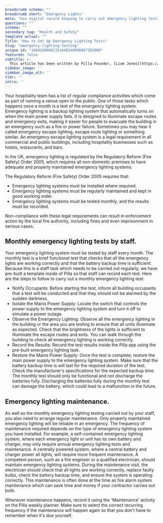 ```yaml
---
breadcrumb schema: ""
breadcrumb short: "Emergency Lights"
meta: "Use digital record keeping to carry out emergency lighting testing and record any issues. "
questions: ""
schema: ""
secondary tag: "Health and Safety"
template actual: ""
Title: "How to Set Up Emergency Lighting Tests"
Slug: "emergency-lighting-testing"
unique id: "1684268906231x648148996867103000"
featured: false
subtitle: >-
  This article has been written by Pilla Founder, [Liam Jones](https://yourpilla.com/profile/liam-jones), click to [email Liam directly](mailto:liam@yourpilla.com), he reads every email.
sidebar_image: ''
sidebar_image_alt: ''
tldr: ''
intro: ''
---
```


 Your hospitality team has a list of regular compliance activities which come as part of running a venue open to the public. One of those tasks which happens once a month is a test of the emergency lighting system. Emergency lighting is a backup lighting system that automatically turns on when the main power supply fails. It is designed to illuminate escape routes and emergency exits, making it easier for people to evacuate the building in an emergency such as a fire or power failure. Sometimes you may hear it called emergency escape lighting, escape route lighting or something similar. An emergency escape lighting system is a legal requirement in all commercial and public buildings, including hospitality businesses such as hotels, restaurants, and bars. 

 In the UK, emergency lighting is regulated by the Regulatory Reform (Fire Safety) Order 2005, which requires all non-domestic premises to have adequate and properly maintained emergency lighting systems.

 The Regulatory Reform (Fire Safety) Order 2005 requires that:

 - Emergency lighting systems must be installed where required.
- Emergency lighting systems must be regularly maintained and kept in good working order.
- Emergency lighting systems must be tested monthly, and the results must be recorded.

 Non-compliance with these legal requirements can result in enforcement action by the local fire authority, including fines and even imprisonment in serious cases.

 ## Monthly emergency lighting tests by staff.

 Your emergency lighting system must be tested by staff every month. The monthly test is a brief functional test that checks that all the emergency lights are working correctly and that the battery backup time is sufficient.
Because this is a staff task which needs to be carried out regularly, we have pre-built a template inside of Pilla so that staff can record each test.  Here are the steps to follow to carry out a monthly emergency lighting test:

 - Notify Occupants: Before starting the test, inform all building occupants that a test will be conducted and that they should not be alarmed by the sudden darkness.
- Isolate the Mains Power Supply: Locate the switch that controls the power supply to the emergency lighting system and turn it off to simulate a power outage.
- Observe the Emergency Lighting: Observe all the emergency lighting in the building or the area you are testing to ensure that all units illuminate as expected. Check that the brightness of the lights is sufficient to illuminate the escape routes and exits. You can walk through the building to check all emergency lighting is working correctly.
- Record the Results: Record the test results inside the Pilla app using the pre-built emergency lighting task.
- Restore the Mains Power Supply: Once the test is complete, restore the main power supply to the emergency lighting system. Make sure that the battery backup time is will last for the required duration of the test. Check the manufacturer's specifications for the expected backup time. The monthly test should only be functional and not discharge the batteries fully. Discharging the batteries fully during the monthly test can damage the battery, which could lead to a malfunction in the future.

 ## Emergency lighting maintenance.

 As well as the monthly emergency lighting testing carried out by your staff, you also need to arrange regular maintenance. Only properly maintained emergency lighting will be reliable in an emergency. 
The frequency of maintenance required depends on the type of emergency lighting system you have installed. For example, a self-contained emergency lighting system, where each emergency light or unit has its own battery and charger, may only require annual emergency lighting tests and maintenance. A centrally powered system, where a central battery and charger power all lights, will require more frequent maintenance. A competent person, such as a fire engineer or a qualified electrician, should maintain emergency lighting systems. During the maintenance visit, the electrician should check that all lights are working correctly, replace faulty bulbs, check the battery backup time, and ensure the system is operating correctly. This maintenance is often done at the time as fire alarm system maintenance which can save time and money if your contractor carries out both.&nbsp;

 Whenever maintenance happens, record it using the 'Maintenance' activity on the Pilla weekly planner. Make sure to select the correct recurring frequency if the maintenance will happen again so that you don't have to remember when it's due yourself.&nbsp;